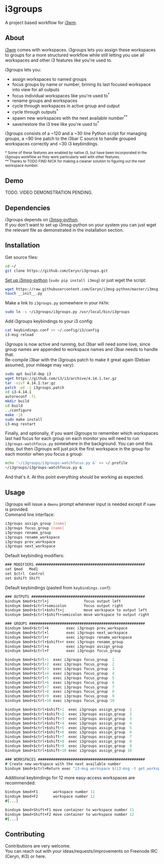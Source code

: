 i3groups
===
A project based workflow for [i3wm](https://i3wm.org/).

About
---
[i3wm](https://i3wm.org/) comes with workspaces. i3groups lets you assign these workspaces to groups for a more structured workflow while still letting you use all workspaces and other i3 features like you're used to.

i3groups lets you:
* assign workspaces to named groups
* focus groups by name or number, brining its last focused workspace into view for all outputs
* focus individual workspaces like you're used to<sup>\*</sup>
* rename groups and workspaces
* cycle through workspaces in active group and output
* cycle through outputs<sup>\*</sup>
* spawn new workspaces with the next available number<sup>\*\*</sup>
* save/restore the i3 tree like you're used to<sup>\*</sup>

i3groups consists of a ~120 and a ~30 line Python script for managing groups, a ~90 line patch to the i3bar C source to handle grouped workspaces correctly and ~30 i3 keybindings.

<sub>\* Some of these features are enabled by native i3, but have been incorporated in the i3groups workflow as they work particularly well with other features.</sub>  
<sup>\*\* Thanks to TODO FIND NICK for making a cleaner solution to figuring out the next workspace number.</sup>

Demo
---
TODO. VIDEO DEMONSTRATION PENDING.

Dependencies
---
i3groups depends on [i3msg-python](https://github.com/Ceryn/i3msg-python).  
If you don't want to set up i3msg-python on your system you can just wget the relevant file as demonstrated in the installation section.

Installation
---
Get source files:
```Bash
cd ~/
git clone https://github.com/Ceryn/i3groups.git
```

[Set up i3msg-python](https://github.com/Ceryn/i3msg-python) (`sudo pip install i3msg`) or just wget the script:
```Bash
wget https://raw.githubusercontent.com/Ceryn/i3msg-python/master/i3msg.py
touch __init__.py
```

Make a link to `i3groups.py` somewhere in your `PATH`:
```Bash
sudo ln -s ~/i3groups/i3groups.py /usr/local/bin/i3groups
```

Add i3groups keybindings to your i3 config:
```Bash
cat keybindings.conf >> ~/.config/i3/config
i3-msg reload
```

i3groups is now active and running, but i3bar will need some love, since group names are appended to workspace names and i3bar needs to handle that.  
Re-compile i3bar with the i3groups patch to make it great again (Debian assumed, your mileage may vary):
```Bash
sudo apt build-dep i3
wget https://github.com/i3/i3/archive/4.14.1.tar.gz
tar -xzvf 4.14.1.tar.gz
patch -p0 -i i3groups.patch
cd i3-4.14.1
autoreconf -fi
mkdir build
cd build
../configure
make -j8
sudo make install
i3-msg restart
```

Finally, and optionally, if you want i3groups to remember which workspaces last had focus for each group on each monitor you will need to run `i3groups-watchfocus.py` somewhere in the background. You can omit this step, but then i3groups will just pick the first workspace in the group for each monitor when you focus a group:
```Bash
echo '~/i3groups/i3groups-watchfocus.py &' >> ~/.profile
~/i3groups/i3groups-watchfocus.py &
```

And that's it. At this point everything should be working as expected.

Usage
---
i3groups will issue a `dmenu` prompt whenever input is needed except if `name` is provided.  
Command line interface:
```Bash
i3groups assign_group [name]
i3groups focus_group [name]
i3groups rename_group
i3groups rename_workspace
i3groups prev_workspace
i3groups next_workspace
```

Default keybinding modifiers:
```i3
### MODIFIERS ##################################################
set $mod   Mod1
set $ctrl  Control
set $shift Shift
```

Default keybindings (pasted from `keybindings.conf`):
```i3
### OUTPUTS ####################################################
bindsym $mod+$ctrl+j                focus output left
bindsym $mod+$ctrl+semicolon        focus output right
bindsym $mod+$ctrl+$shift+j         move workspace to output left
bindsym $mod+$ctrl+$shift+semicolon move workspace to output right

### GROUPS #####################################################
bindsym $mod+$ctrl+k        exec i3groups prev_workspace
bindsym $mod+$ctrl+l        exec i3groups next_workspace
bindsym $mod+$ctrl+r        exec i3groups rename_workspace
bindsym $mod+$ctrl+$shift+r exec i3groups rename_group
bindsym $mod+$ctrl+a        exec i3groups assign_group
bindsym $mod+$ctrl+f        exec i3groups focus_group

bindsym $mod+$ctrl+1  exec i3groups focus_group  1
bindsym $mod+$ctrl+2  exec i3groups focus_group  2
bindsym $mod+$ctrl+3  exec i3groups focus_group  3
bindsym $mod+$ctrl+4  exec i3groups focus_group  4
bindsym $mod+$ctrl+5  exec i3groups focus_group  5
bindsym $mod+$ctrl+6  exec i3groups focus_group  6
bindsym $mod+$ctrl+7  exec i3groups focus_group  7
bindsym $mod+$ctrl+8  exec i3groups focus_group  8
bindsym $mod+$ctrl+9  exec i3groups focus_group  9
bindsym $mod+$ctrl+10 exec i3groups focus_group 10

bindsym $mod+$ctrl+$shift+1  exec i3groups assign_group  1
bindsym $mod+$ctrl+$shift+2  exec i3groups assign_group  2
bindsym $mod+$ctrl+$shift+3  exec i3groups assign_group  3
bindsym $mod+$ctrl+$shift+4  exec i3groups assign_group  4
bindsym $mod+$ctrl+$shift+5  exec i3groups assign_group  5
bindsym $mod+$ctrl+$shift+6  exec i3groups assign_group  6
bindsym $mod+$ctrl+$shift+7  exec i3groups assign_group  7
bindsym $mod+$ctrl+$shift+8  exec i3groups assign_group  8
bindsym $mod+$ctrl+$shift+9  exec i3groups assign_group  9
bindsym $mod+$ctrl+$shift+10 exec i3groups assign_group 10

### WORKSPACES #################################################
# Create new workspace with the next available number
bindsym $mod+$ctrl+Return exec "i3-msg workspace $(i3-msg -t get_workspaces | jq 'map(.num) | . + [0] | sort | . - [-1] | map(.+1) - . | .[0]')"
```

Additional keybindings for 12 more easy-access workspaces are recommended:
```i3
bindsym $mod+F1       workspace number 11
bindsym $mod+F2       workspace number 12
#[...]

bindsym $mod+Shift+F1 move container to workspace number 11
bindsym $mod+Shift+F2 move container to workspace number 12
#[...]
```

Contributing
---
Contributions are very welcome.  
You can reach out with your ideas/requests/improvements on Freenode IRC (Ceryn, #i3) or here.
